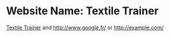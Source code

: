 # Website Name: Textile Trainer #

 [Textile Trainer](http://www.facebook.com") and http://www.google.fr/ or <http://example.com/>
